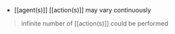 - [[agent(s)]] [[action(s)]] may vary continuously

>infinite number of [[action(s)]] could be performed